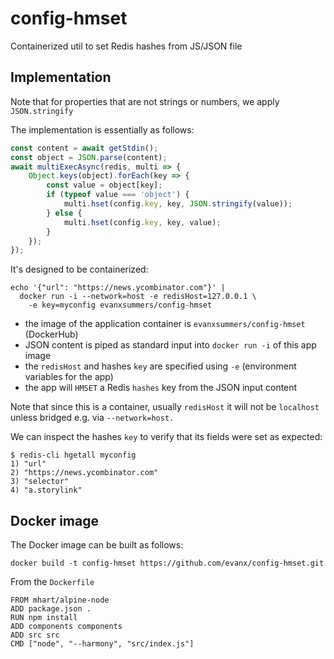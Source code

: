 
# config-hmset

Containerized util to set Redis hashes from JS/JSON file

## Implementation

Note that for properties that are not strings or numbers, we apply `JSON.stringify`

The implementation is essentially as follows:
```javascript
const content = await getStdin();
const object = JSON.parse(content);
await multiExecAsync(redis, multi => {
    Object.keys(object).forEach(key => {
        const value = object[key];
        if (typeof value === 'object') {
            multi.hset(config.key, key, JSON.stringify(value));
        } else {
            multi.hset(config.key, key, value);
        }
    });
});
```

It's designed to be containerized:
```shell
echo '{"url": "https://news.ycombinator.com"}' |
  docker run -i --network=host -e redisHost=127.0.0.1 \
    -e key=myconfig evanxsummers/config-hmset
```
- the image of the application container is `evanxsummers/config-hmset` (DockerHub)
- JSON content is piped as standard input into `docker run -i` of this app image
- the `redisHost` and hashes `key` are specified using `-e` (environment variables for the app)
- the app will `HMSET` a Redis `hashes` key from the JSON input content

Note that since this is a container, usually `redisHost` it will not be `localhost` unless bridged e.g. via `--network=host.`

We can inspect the hashes `key` to verify that its fields were set as expected:
```shell
$ redis-cli hgetall myconfig
1) "url"
2) "https://news.ycombinator.com"
3) "selector"
4) "a.storylink"
```

## Docker image

The Docker image can be built as follows:
```
docker build -t config-hmset https://github.com/evanx/config-hmset.git
```

From the `Dockerfile`
```
FROM mhart/alpine-node
ADD package.json .
RUN npm install
ADD components components
ADD src src
CMD ["node", "--harmony", "src/index.js"]
```
